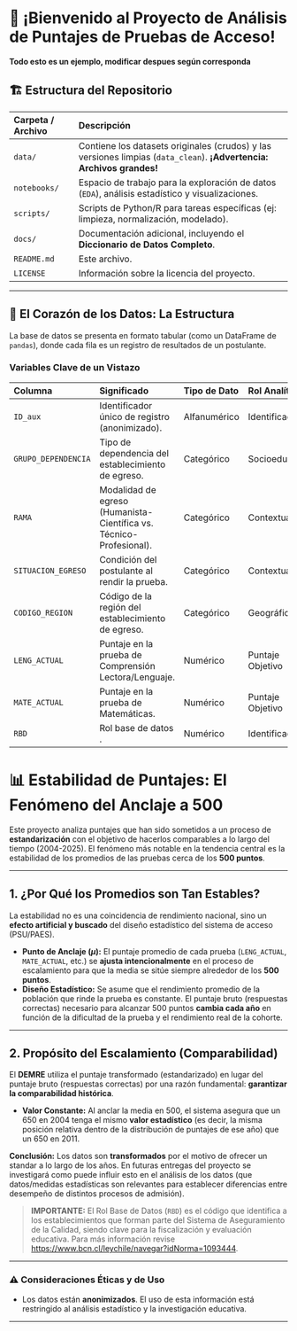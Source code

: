# 👋 ¡Bienvenido al Proyecto de Análisis de Puntajes de Pruebas de Acceso!

 **Todo esto es un ejemplo, modificar despues según corresponda**

## 🏗 Estructura del Repositorio


| Carpeta / Archivo | Descripción |
| :--- | :--- |
| `data/` | Contiene los datasets originales (crudos) y las versiones limpias (`data_clean`). **¡Advertencia: Archivos grandes!** |
| `notebooks/` | Espacio de trabajo para la exploración de datos (`EDA`), análisis estadístico y visualizaciones. |
| `scripts/` | Scripts de Python/R para tareas específicas (ej: limpieza, normalización, modelado). |
| `docs/` | Documentación adicional, incluyendo el **Diccionario de Datos Completo**. |
| `README.md` | Este archivo. |
| `LICENSE` | Información sobre la licencia del proyecto. |

---

## 🔎 El Corazón de los Datos: La Estructura

La base de datos se presenta en formato tabular (como un DataFrame de `pandas`), donde cada fila es un registro de resultados de un postulante.

### Variables Clave de un Vistazo

| Columna | Significado | Tipo de Dato | Rol Analítico |
| :--- | :--- | :--- | :--- |
| `ID_aux` | Identificador único de registro (anonimizado). | Alfanumérico | Identificador |
| `GRUPO_DEPENDENCIA` | Tipo de dependencia del establecimiento de egreso. | Categórico | Socioeducativo |
| `RAMA` | Modalidad de egreso (Humanista-Científica vs. Técnico-Profesional). | Categórico |  Contextual |
| `SITUACION_EGRESO` | Condición del postulante al rendir la prueba. | Categórico | Contextual |
| `CODIGO_REGION` | Código de la región del establecimiento de egreso. | Categórico | Geográfico |
| `LENG_ACTUAL` | Puntaje en la prueba de Comprensión Lectora/Lenguaje. | Numérico | Puntaje Objetivo |
| `MATE_ACTUAL` | Puntaje en la prueba de Matemáticas. | Numérico | Puntaje Objetivo |
| `RBD` | Rol base de datos . | Numérico | Identificador |

# 📊 Estabilidad de Puntajes: El Fenómeno del Anclaje a 500

Este proyecto analiza puntajes que han sido sometidos a un proceso de **estandarización** con el objetivo de hacerlos comparables a lo largo del tiempo (2004-2025). El fenómeno más notable en la tendencia central es la estabilidad de los promedios de las pruebas cerca de los **500 puntos**.

---

## 1. ¿Por Qué los Promedios son Tan Estables?

La estabilidad no es una coincidencia de rendimiento nacional, sino un **efecto artificial y buscado** del diseño estadístico del sistema de acceso (PSU/PAES).

* **Punto de Anclaje ($\mu$):** El puntaje promedio de cada prueba (`LENG_ACTUAL`, `MATE_ACTUAL`, etc.) se **ajusta intencionalmente** en el proceso de escalamiento para que la media se sitúe siempre alrededor de los **500 puntos**.
* **Diseño Estadístico:** Se asume que el rendimiento promedio de la población que rinde la prueba es constante. El puntaje bruto (respuestas correctas) necesario para alcanzar 500 puntos **cambia cada año** en función de la dificultad de la prueba y el rendimiento real de la cohorte.

---

## 2. Propósito del Escalamiento (Comparabilidad)

El **DEMRE** utiliza el puntaje transformado (estandarizado) en lugar del puntaje bruto (respuestas correctas) por una razón fundamental: **garantizar la comparabilidad histórica**.

* **Valor Constante:** Al anclar la media en 500, el sistema asegura que un 650 en 2004 tenga el mismo **valor estadístico** (es decir, la misma posición relativa dentro de la distribución de puntajes de ese año) que un 650 en 2011.

**Conclusión:** Los datos son **transformados** por el motivo de ofrecer un standar a lo largo de los años. En futuras entregas del proyecto se investigará como puede influir esto en el análisis de los datos (que datos/medidas estadísticas son relevantes para establecer diferencias entre desempeño de distintos procesos de admisión).

> **IMPORTANTE:** El Rol Base de Datos (`RBD`) es el código que identifica a los establecimientos que forman parte del Sistema de Aseguramiento de la Calidad, siendo clave para la fiscalización y evaluación educativa. Para más información revise https://www.bcn.cl/leychile/navegar?idNorma=1093444.

---

### ⚠️ Consideraciones Éticas y de Uso

* Los datos están **anonimizados**. El uso de esta información está restringido al análisis estadístico y la investigación educativa.

---